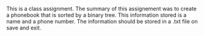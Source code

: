 This is a class assignment. The summary of this assignement was to create a phonebook that is sorted by a binary tree. This information stored is a name and a phone number. The information should be stored in a .txt file on save and exit.
